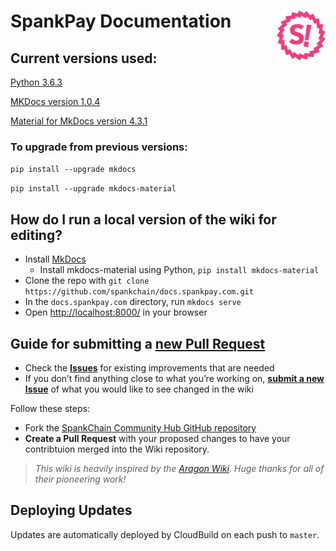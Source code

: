 # SpankPay Documentation <img align="right" src="docs/images/spankLogo.png" height="80px" />

## Current versions used:
[Python 3.6.3](https://www.python.org/downloads/)

[MKDocs version 1.0.4](http://www.mkdocs.org/about/release-notes/)

[Material for MkDocs version 4.3.1](https://squidfunk.github.io/mkdocs-material/release-notes/)

### To upgrade from previous versions:
`pip install --upgrade mkdocs`

`pip install --upgrade mkdocs-material`

## How do I run a local version of the wiki for editing?

- Install [MkDocs](http://www.mkdocs.org/)
  - Install mkdocs-material using Python, `pip install mkdocs-material`
- Clone the repo with `git clone https://github.com/spankchain/docs.spankpay.com.git`
- In the `docs.spankpay.com` directory, run `mkdocs serve`
- Open [http://localhost:8000/](http://localhost:8000/) in your browser

## Guide for submitting a [new Pull Request](https://github.com/spankchain/docs.spankpay.com/pulls)

- Check the [**Issues**](https://github.com/spankchain/docs.spankpay.com/issues) for existing improvements that are needed
- If you don’t find anything close to what you’re working on, [**submit a new Issue**](https://github.com/spankchain/docs.spankpay.com/issues/new) of what you would like to see changed in the wiki

Follow these steps:

- Fork the [SpankChain Community Hub GitHub repository](https://github.com/spankchain/docs.spankpay.com)
- **Create a Pull Request** with your proposed changes to have your contribtuion merged into the Wiki repository.


> _This wiki is heavily inspired by the [Aragon Wiki](https://github.com/aragon/aragon-wiki/). Huge thanks for all of their pioneering work!_

## Deploying Updates

Updates are automatically deployed by CloudBuild on each push to `master`.

